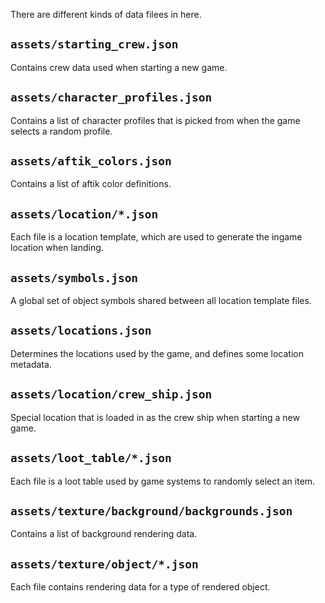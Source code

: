 
There are different kinds of data filees in here.

## `assets/starting_crew.json`

Contains crew data used when starting a new game.

## `assets/character_profiles.json`

Contains a list of character profiles that is picked from when the game selects a random profile.

## `assets/aftik_colors.json`

Contains a list of aftik color definitions.

## `assets/location/*.json`

Each file is a location template, which are used to generate the ingame location when landing.

## `assets/symbols.json`

A global set of object symbols shared between all location template files.

## `assets/locations.json`

Determines the locations used by the game, and defines some location metadata.

## `assets/location/crew_ship.json`

Special location that is loaded in as the crew ship when starting a new game.

## `assets/loot_table/*.json`

Each file is a loot table used by game systems to randomly select an item.

## `assets/texture/background/backgrounds.json`

Contains a list of background rendering data.

## `assets/texture/object/*.json`

Each file contains rendering data for a type of rendered object.
